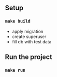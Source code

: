 ## Setup

### `make build`

* apply migration
* create superuser
* fill db with test data



## Run the project

### `make run`
